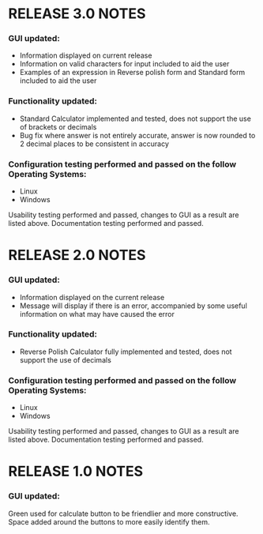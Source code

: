 # RELEASE 3.0 NOTES 

### GUI updated:
- Information displayed on current release
- Information on valid characters for input included to aid the user
- Examples of an expression in Reverse polish form and Standard form included to aid the user

### Functionality updated:
- Standard Calculator implemented and tested, does not support the use of brackets or decimals
- Bug fix where answer is not entirely accurate, answer is now rounded to 2 decimal places to be consistent in accuracy

### Configuration testing performed and passed on the follow Operating Systems:
- Linux
- Windows

Usability testing performed and passed, changes to GUI as a result are listed above.
Documentation testing performed and passed.



# RELEASE 2.0 NOTES 

### GUI updated:
- Information displayed on the current release
- Message will display if there is an error, accompanied by some useful information on what may have caused the error

### Functionality updated:
- Reverse Polish Calculator fully implemented and tested, does not support the use of decimals

### Configuration testing performed and passed on the follow Operating Systems:
- Linux
- Windows

Usability testing performed and passed, changes to GUI as a result are listed above.
Documentation testing performed and passed.



# RELEASE 1.0 NOTES 

### GUI updated:
Green used for calculate button to be friendlier and more constructive. 
Space added around the buttons to more easily identify them. 
